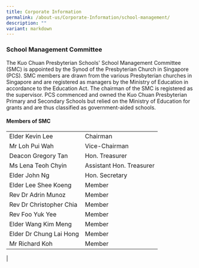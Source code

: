 ```yaml
---
title: Corporate Information
permalink: /about-us/Corporate-Information/school-management/
description: ""
variant: markdown
---
```

### **School Management Committee**

The Kuo Chuan Presbyterian Schools' School Management Committee (SMC) is appointed by the Synod of the Presbyterian Church in Singapore (PCS). SMC members are drawn from the various Presbyterian churches in Singapore and are registered as managers by the Ministry of Education in accordance to the Education Act. The chairman of the SMC is registered as the supervisor. PCS commenced and owned the Kuo Chuan Presbyterian Primary and Secondary Schools but relied on the Ministry of Education for grants and are thus classified as government-aided schools.

#### **Members of SMC**

|||
|---|---|
| Elder Kevin Lee | Chairman |
| Mr Loh Pui Wah | Vice-Chairman |
| Deacon Gregory Tan | Hon. Treasurer |
| Ms Lena Teoh Chyin | Assistant Hon. Treasurer  |
| Elder John Ng  | Hon. Secretary |
| Elder Lee Shee Koeng | Member  |
| Rev Dr Adrin Munoz | Member |
| Rev Dr Christopher Chia | Member |
| Rev Foo Yuk Yee | Member |
| Elder Wang Kim Meng | Member |
| Elder Dr Chung Lai Hong | Member |
| Mr Richard Koh | Member |
|